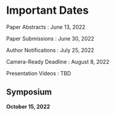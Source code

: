 # Important Dates



Paper Abstracts
: June 13, 2022

Paper Submissions
: June 30, 2022

Author Notifications
: July 25, 2022

Camera-Ready Deadline
: August 8, 2022


Presentation Videos
: TBD

## Symposium

**October 15, 2022**
